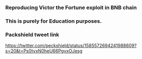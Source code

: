 ### Reproducing Victor the Fortune exploit in BNB chain

### This is purely for Education purposes.

### Packshield tweet link

https://twitter.com/peckshield/status/1585572694241988609?s=20&t=Ps0tyxN0heU66PgvxOJesg
